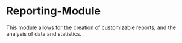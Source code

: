 # Reporting-Module
This module allows for the creation of customizable reports, and the analysis of data and statistics.
